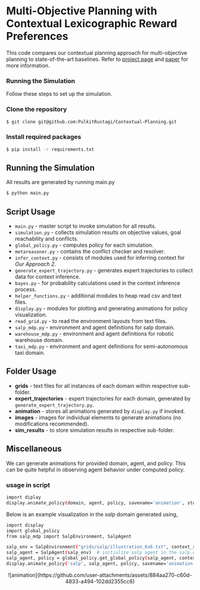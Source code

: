 # Multi-Objective Planning with Contextual Lexicographic Reward Preferences
This code compares our contextual planning approach for multi-objective planning to state-of-the-art baselines. Refer to [project page](https://pulkitrustagi.github.io/contextual-planning-project/) and [paper](https://pulkitrustagi.github.io/contextual-planning-project/) for more information.

### Running the Simulation
Follow these steps to set up the simulation.
### Clone the repository
```bash
$ git clone git@github.com:PulkitRustagi/Contextual-Planning.git
```
### Install required packages
```bash
$ pip install -r requirements.txt
```

## Running the Simulation
All results are generated by running main.py
```bash
$ python main.py
```

## Script Usage
- `main.py` - master script to invoke simulation for all results.
- `simulation.py` - collects simulation results on objective values, goal reachability and conflicts. 
- `global_policy.py` - computes policy for each simulation.
- `metareasoner.py` - contains the conflict checker and resolver.
- `infer_context.py` - consists of modules used for inferring context for *Our Approach 2*.
- `generate_expert_trajectory.py` - generates expert trajectories to collect data for context inference.
- `bayes.py` - for probability calculations used in the context inference process.
- `helper_functions.py` - additional modules to heap read csv and text files.
- `display.py` - modules for plotting and generating animations for policy visualization.
- `read_grid.py` - to read the environment layouts from text files.
- `salp_mdp.py` - environment and agent definitions for salp domain.
- `warehouse_mdp.py` - environment and agent definitions for robotic warehouse domain.
- `taxi_mdp.py` - environment and agent definitions for semi-autonomous taxi domain.

## Folder Usage
- **grids** - text files for all instances of each domain within respective sub-folder.
- **expert_trajectories** - expert trajectories for each domain, generated by `generate_expert_trajectory.py`.
- **animation** -  stores all animations generated by `display.py` if invoked.
- **images** -  images for individual elements to generate animations (no modifications recommended).
- **sim_results** -  to store simulation results in respective sub-folder.

## Miscellaneous
We can generate animations for provided domain, agent, and policy. This can be quite helpful in observing agent behavior under computed policy.
### usage in script
```bash
import diplay
display.animate_policy(domain, agent, policy, savename='animation', stochastic_transition=True)
```
Below is an example visualization in the *salp* domain generated using,
```bash
import display
import global_policy
from salp_mdp import SalpEnvironment, SalpAgent

salp_env = SalpEnvironment("grids/salp/illustration_6x6.txt", context_sim=0)  # for 'Task Only' baseline
salp_agent = SalpAgent(salp_env)  # initialize salp agent in the salp_env environment
salp_agent, policy = global_policy.get_global_policy(salp_agent, context_sim=0)  # compute policy for context_sim = 0 (task only) 
display.animate_policy('salp', salp_agent, policy, savename='animation', stochastic_transition=True)
```
<p align="center">
  ![animation](https://github.com/user-attachments/assets/884aa270-c60d-4833-a494-102dd2355cc6)
</p>

